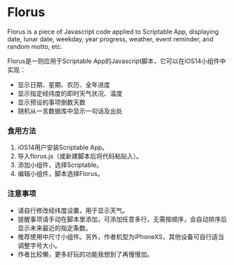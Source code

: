 # Florus

Florus is a piece of Javascript code applied to Scriptable App, displaying date, lunar date, weekday, year progress, weather, event reminder, and random motto, etc.

Florus是一则应用于Scriptable App的Javascript脚本，它可以在iOS14小组件中实现：

* 显示日期、星期、农历、全年进度
* 显示指定经纬度的即时天气状况、温度
* 显示预设的事项倒数天数
* 随机从一言数据库中显示一句话及出处

### 食用方法

1. iOS14用户安装Scriptable App。
2. 导入florus.js（或新建脚本后将代码粘贴入）。
3. 添加小组件，选择Scriptable。
4. 编辑小组件，脚本选择Florus。

### 注意事项

* 请自行修改经纬度设置，用于显示天气。
* 提醒事项请手动在脚本里添加，可添加任意多行，无需按顺序，会自动排序后显示未来最近的指定条数。
* 推荐使用中尺寸小组件。另外，作者机型为iPhoneXS，其他设备可自行适当调整字号大小。
* 作者比较懒，更多好玩的功能我想到了再慢慢加。
